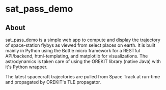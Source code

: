 # sat_pass_demo

## About 
sat_pass_demo is a simple web app to compute and display the trajectory of space-station flybys as viewed from select places on earth. It is built mainly in Python using the Bottle micro framework for a RESTful API/backend, html-templating, and matplotlib for visualizations. The astrodynamics is taken care of using the OREKIT library (native Java) with it's Python wrapper. 

The latest spacecraft trajectories are pulled from Space Track at run-time and propagated by OREKIT's TLE propagator. 
